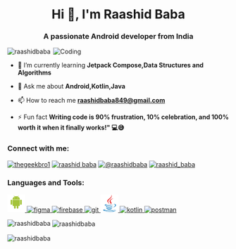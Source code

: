 


<h1 align="center">Hi 👋, I'm Raashid Baba</h1>
<h3 align="center">A passionate Android developer from India</h3>

<img align="right" alt="Coding" width="400" src="https://media.tenor.com/GfSX-u7VGM4AAAAM/coding.gif">



<p align="left"> <img src="https://komarev.com/ghpvc/?username=raashidbaba&label=Profile%20views&color=0e75b6&style=flat" alt="raashidbaba" /> </p>

- 🌱 I’m currently learning **Jetpack Compose,Data Structures and Algorithms**

- 💬 Ask me about **Android,Kotlin,Java**

- 📫 How to reach me **raashidbaba849@gmail.com**

- ⚡ Fun fact **Writing code is 90% frustration, 10% celebration, and 100% worth it when it finally works!" 💻😅**

<h3 align="left">Connect with me:</h3>
<p align="left">
<a href="https://twitter.com/thegeekbro1" target="blank"><img align="center" src="https://raw.githubusercontent.com/rahuldkjain/github-profile-readme-generator/master/src/images/icons/Social/twitter.svg" alt="thegeekbro1" height="30" width="40" /></a>
<a href="https://linkedin.com/in/raashid baba" target="blank"><img align="center" src="https://raw.githubusercontent.com/rahuldkjain/github-profile-readme-generator/master/src/images/icons/Social/linked-in-alt.svg" alt="raashid baba" height="30" width="40" /></a>
<a href="https://medium.com/@raashidbaba" target="blank"><img align="center" src="https://raw.githubusercontent.com/rahuldkjain/github-profile-readme-generator/master/src/images/icons/Social/medium.svg" alt="@raashidbaba" height="30" width="40" /></a>
<a href="https://www.leetcode.com/raashid_baba" target="blank"><img align="center" src="https://raw.githubusercontent.com/rahuldkjain/github-profile-readme-generator/master/src/images/icons/Social/leet-code.svg" alt="raashid_baba" height="30" width="40" /></a>
</p>

<h3 align="left">Languages and Tools:</h3>
<p align="left"> <a href="https://developer.android.com" target="_blank" rel="noreferrer"> <img src="https://raw.githubusercontent.com/devicons/devicon/master/icons/android/android-original-wordmark.svg" alt="android" width="40" height="40"/> </a> <a href="https://www.figma.com/" target="_blank" rel="noreferrer"> <img src="https://www.vectorlogo.zone/logos/figma/figma-icon.svg" alt="figma" width="40" height="40"/> </a> <a href="https://firebase.google.com/" target="_blank" rel="noreferrer"> <img src="https://www.vectorlogo.zone/logos/firebase/firebase-icon.svg" alt="firebase" width="40" height="40"/> </a> <a href="https://git-scm.com/" target="_blank" rel="noreferrer"> <img src="https://www.vectorlogo.zone/logos/git-scm/git-scm-icon.svg" alt="git" width="40" height="40"/> </a> <a href="https://www.java.com" target="_blank" rel="noreferrer"> <img src="https://raw.githubusercontent.com/devicons/devicon/master/icons/java/java-original.svg" alt="java" width="40" height="40"/> </a> <a href="https://kotlinlang.org" target="_blank" rel="noreferrer"> <img src="https://www.vectorlogo.zone/logos/kotlinlang/kotlinlang-icon.svg" alt="kotlin" width="40" height="40"/> </a> <a href="https://postman.com" target="_blank" rel="noreferrer"> <img src="https://www.vectorlogo.zone/logos/getpostman/getpostman-icon.svg" alt="postman" width="40" height="40"/> </a> </p>

<p><img align="left" src="https://github-readme-stats.vercel.app/api/top-langs?username=raashidbaba&show_icons=true&locale=en&layout=compact" alt="raashidbaba" /></p>

<p>&nbsp;<img align="center" src="https://github-readme-stats.vercel.app/api?username=raashidbaba&show_icons=true&locale=en" alt="raashidbaba" /></p>

<p><img align="center" src="https://github-readme-streak-stats.herokuapp.com/?user=raashidbaba&" alt="raashidbaba" /></p>
